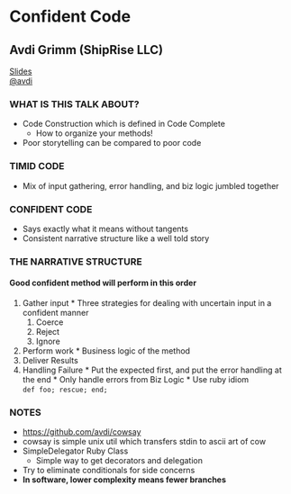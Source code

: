 # Confident Code
## Avdi Grimm (ShipRise LLC)
[Slides](http://avdi.org/talks/confident-code-railsconf-2011/)  
[@avdi](http://twitter.com/avdi)

### WHAT IS THIS TALK ABOUT?
* Code Construction which is defined in Code Complete
  * How to organize your methods!
* Poor storytelling can be compared to poor code
  
### TIMID CODE
* Mix of input gathering, error handling, and biz logic jumbled together
  
### CONFIDENT CODE
* Says exactly what it means without tangents 
* Consistent narrative structure like a well told story
  
### THE NARRATIVE STRUCTURE
#### Good confident method will perform in this order
  1. Gather input
    * Three strategies for dealing with uncertain input in a confident manner  
      1. Coerce 
      2. Reject
      3. Ignore
  2. Perform work
    * Business logic of the method
  3. Deliver Results
  4. Handling Failure
    * Put the expected first, and put the error handling at the end
    * Only handle errors from Biz Logic
    * Use ruby idiom   
    `def foo; rescue; end;`
    
    
### NOTES
* https://github.com/avdi/cowsay
* cowsay is simple unix util which transfers stdin to ascii art of cow
* SimpleDelegator Ruby Class
  * Simple way to get decorators and delegation
* Try to eliminate conditionals for side concerns
* **In software, lower complexity means fewer branches**   


  